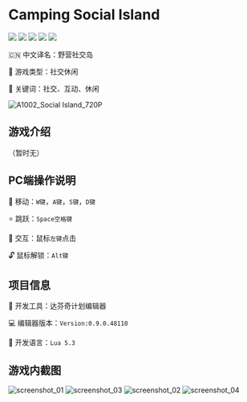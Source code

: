 # Camping Social Island</h1>
[![](https://img.shields.io/badge/-DaVinci-MediumPurple)](http://api.projectdavinci.com/)
[![](https://img.shields.io/badge/project-Ava-ff69b4)](https://github.com/lilith-avatar/avatar-ava/projects/1)
[![](https://img.shields.io/badge/-api%20plugin-9cf)](https://github.com/lilith-avatar/davinci-api-wrap)
[![](https://img.shields.io/github/v/release/lilith-avatar/social-island)](https://github.com/lilith-avatar/social-island/releases)
[![](https://img.shields.io/badge/smap-download-success)](https://github.com/lilith-avatar/social-island/raw/main/Smap/Social%20Island.smap)

:cn: 中文译名：野营社交岛

:sunrise_over_mountains: 游戏类型：社交休闲

:key: 关键词：社交、互动、休闲

![A1002_Social Island_720P](https://user-images.githubusercontent.com/64057282/115857977-fb9b3280-a460-11eb-972a-4673b907694b.png)

## 游戏介绍

（暂时无）

## PC端操作说明

:round_pushpin: 移动：`W键`，`A键`，`S键`，`D键`

:star: 跳跃：`Space空格键`

:meat_on_bone: 交互：鼠标`左键`点击

:unlock: 鼠标解锁：`Alt键`

## 项目信息

:hammer: 开发工具：达芬奇计划编辑器

:computer: 编辑器版本：`Version:0.9.0.48110`

:1234: 开发语言：`Lua 5.3`

## 游戏内截图
![screenshot_01](https://user-images.githubusercontent.com/64057282/111729128-557c6b80-88a9-11eb-987e-80f280d8eaae.png)
![screenshot_03](https://user-images.githubusercontent.com/64057282/111729138-5d3c1000-88a9-11eb-8253-0b4175b61d51.png)
![screenshot_02](https://user-images.githubusercontent.com/64057282/111729132-59a88900-88a9-11eb-9ce9-0dab5ca1e35a.png)
![screenshot_04](https://user-images.githubusercontent.com/64057282/111729140-5f05d380-88a9-11eb-9aa0-fc7652955e8f.png)
